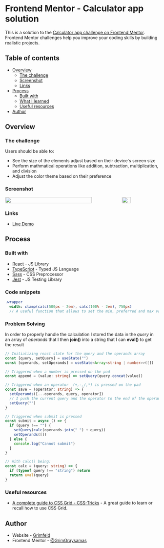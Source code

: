 # Frontend Mentor - Calculator app solution

This is a solution to the [Calculator app challenge on Frontend Mentor](https://www.frontendmentor.io/challenges/calculator-app-9lteq5N29). Frontend Mentor challenges help you improve your coding skills by building realistic projects.

## Table of contents

- [Overview](#overview)
  - [The challenge](#the-challenge)
  - [Screenshot](#screenshot)
  - [Links](#links)
- [Process](#process)
  - [Built with](#built-with)
  - [What I learned](#what-i-learned)
  - [Useful resources](#useful-resources)
- [Author](#author)

## Overview

### The challenge

Users should be able to:

- See the size of the elements adjust based on their device's screen size
- Perform mathmatical operations like addition, subtraction, multiplication, and division
- Adjust the color theme based on their preference

### Screenshot

<div style="display: flex; align-items: center; justify-content: space-between">
  <img src="https://calculator-app-nu.vercel.app/Desktop-preview.png" width="75%">
  <img src="https://calculator-app-nu.vercel.app/Mobile-preview.png" width="24%">
</div>

### Links

- [Live Demo](https://calculator.apps.grimfeld.tech)

## Process

### Built with

- [React](https://reactjs.org/) - JS Library
- [TypeScript](https://www.typescriptlang.org/) - Typed JS Language
- [Sass](https://sass-lang.com) - CSS Preprocessor
- [Jest](https://jestjs.io/) - JS Testing Library

### Code snippets

```sass
.wrapper
  width: clamp(calc(500px - 2em), calc(100% - 2em), 750px)
  // A useful function that allows to set the min, preferred and max value of a property
```

### Problem Solving

In order to properly handle the calculation I stored the data in the _query_ in an array of _operands_ that I then **join()** into a string that I can **eval()** to get the result

```ts
// Initializing react state for the query and the operands array
const [query, setQuery] = useState("")
const [operands, setOperands] = useState<Array<string | number>>([])

// Triggered when a number is pressed on the pad
const append = (value: string) => setQuery(query.concat(value))

// Triggered when an operator  (+,-,/,*) is pressed on the pad
const save = (operator: string) => {
  setOperands([...operands, query, operator])
  // I push the current query and the operator to the end of the operands using array destructuring
  setQuery("")
}

// Triggered when submit is pressed
const submit = async () => {
  if (query !== "") {
    setQuery(calc(operands.join(" ") + query))
    setOperands([])
  } else {
    console.log("Cannot submit")
  }
}

// With calc() being:
const calc = (query: string) => {
  if (typeof query !== "string") return
  return eval(query)
}
```

### Useful resources

- [A complete guide to CSS Grid - CSS-Tricks](https://css-tricks.com/snippets/css/complete-guide-grid/) - A great guide to learn or recall how to use CSS Grid.

## Author

- Website - [Grimfeld](https://grimfeld.tech)
- Frontend Mentor - [@GrimGraysamas](https://www.frontendmentor.io/profile/GrimGraysamas)
